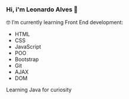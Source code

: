 ### Hi, i'm Leonardo Alves 👋

🤓 I’m currently learning Front End development:

- HTML
 - CSS
 - JavaScript
 - POO
 - Bootstrap
 - Git
 - AJAX
 - DOM

 Learning Java for curiosity 
